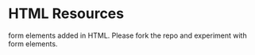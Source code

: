 # HTML Resources

form elements added in HTML. Please fork the repo and experiment with form elements.
